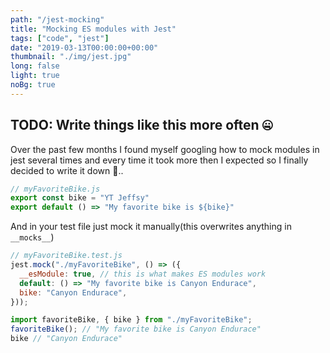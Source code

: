 ```yaml
---
path: "/jest-mocking"
title: "Mocking ES modules with Jest"
tags: ["code", "jest"]
date: "2019-03-13T00:00:00+00:00"
thumbnail: "./img/jest.jpg"
long: false
light: true
noBg: true
---
```


## TODO: Write things like this more often 🤐

Over the past few months I found myself googling how to mock modules in jest several times and every time it took more then I expected so I finally decided to write it down 🤯.. 

```javascript
// myFavoriteBike.js
export const bike = "YT Jeffsy"
export default () => "My favorite bike is ${bike}"
```
And in your test file just mock it manually(this overwrites anything in `__mocks__`)

```javascript
// myFavoriteBike.test.js
jest.mock("./myFavoriteBike", () => ({
  __esModule: true, // this is what makes ES modules work
  default: () => "My favorite bike is Canyon Endurace",
  bike: "Canyon Endurace",
}));

import favoriteBike, { bike } from "./myFavoriteBike";
favoriteBike(); // "My favorite bike is Canyon Endurace"
bike // "Canyon Endurace"
```
